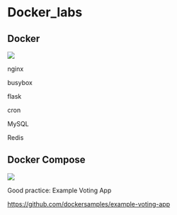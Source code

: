 # Docker_labs

## Docker

<img src="https://github.com/cly1213/Docker-labs/blob/main/img/docker.png"/>

nginx

busybox

flask

cron

MySQL

Redis

## Docker Compose

<img src="https://github.com/cly1213/Docker-labs/blob/main/img/docker-compose.jpeg"/>

Good practice: Example Voting App

https://github.com/dockersamples/example-voting-app
